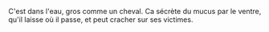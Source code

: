 C'est dans l'eau, gros comme un cheval. 
Ca sécrète du mucus par le ventre, qu'il laisse où il passe, et peut cracher sur ses victimes. 